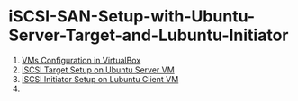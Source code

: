# iSCSI-SAN-Setup-with-Ubuntu-Server-Target-and-Lubuntu-Initiator

1. [VMs Configuration in VirtualBox]()
2. [iSCSI Target Setup on Ubuntu Server VM]()
3. [iSCSI Initiator Setup on Lubuntu Client VM]()
4. []()
